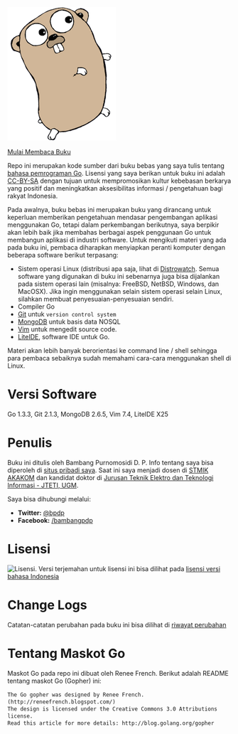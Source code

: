 ![Gopher](images/gopher.png)

[Mulai Membaca Buku](isi/README.md)

Repo ini merupakan kode sumber dari buku bebas yang saya tulis tentang [bahasa pemrograman Go](http://golang.org). Lisensi yang saya berikan untuk buku ini adalah [CC-BY-SA](http://freedomdefined.org/Licenses/CC-BY-SA) dengan tujuan untuk mempromosikan kultur kebebasan berkarya yang positif dan meningkatkan aksesibilitas informasi / pengetahuan bagi rakyat Indonesia. 

Pada awalnya, buku bebas ini merupakan buku yang dirancang untuk keperluan memberikan pengetahuan mendasar pengembangan aplikasi menggunakan Go, tetapi dalam perkembangan berikutnya, saya berpikir akan lebih baik jika membahas berbagai aspek penggunaan Go untuk membangun aplikasi di industri software. Untuk mengikuti materi yang ada pada buku ini, pembaca diharapkan menyiapkan peranti komputer dengan beberapa software berikut terpasang:
* Sistem operasi Linux (distribusi apa saja, lihat di [Distrowatch](http://www.distrowatch.com). Semua software yang digunakan di buku ini sebenarnya juga bisa dijalankan pada sistem operasi lain (misalnya: FreeBSD, NetBSD, Windows, dan MacOSX). Jika ingin menggunakan selain sistem operasi selain Linux, silahkan membuat penyesuaian-penyesuaian sendiri.
* Compiler Go
* [Git](http://git-scm.com) untuk `version control system`
* [MongoDB](http://www.mongodb.org) untuk basis data NOSQL
* [Vim](http://www.vim.org) untuk mengedit source code.
* [LiteIDE](https://github.com/visualfc/liteide), software IDE untuk Go.

Materi akan lebih banyak berorientasi ke command line / shell sehingga para pembaca sebaiknya sudah memahami cara-cara menggunakan shell di Linux.

# Versi Software

Go 1.3.3, Git 2.1.3, MongoDB 2.6.5, Vim 7.4, LiteIDE X25

# Penulis

Buku ini ditulis oleh Bambang Purnomosidi D. P. Info tentang saya bisa diperoleh di [situs pribadi saya](http://bpdp.name). Saat ini saya menjadi dosen di [STMIK AKAKOM](http://www.akakom.ac.id) dan kandidat doktor di [Jurusan Teknik Elektro dan Teknologi Informasi - JTETI, UGM](http://pasca.te.ugm.ac.id).

Saya bisa dihubungi melalui:

* **Twitter:** [@bpdp](http://twitter.com/bpdp)
* **Facebook:** [/bambangpdp](http://www.facebook.com/bambangpdp)

# Lisensi

![Lisensi](http://creativecommons.or.id/wp-content/uploads/2012/07/cc-by-sa.jpg). Versi terjemahan untuk lisensi ini bisa dilihat pada [lisensi versi bahasa Indonesia](http://wiki.creativecommons.org/Licenses/by-sa/3.0LegalText_(Indonesian))

# Change Logs

Catatan-catatan perubahan pada buku ini bisa dilihat di [riwayat perubahan](Changelogs.md)

# Tentang Maskot Go

Maskot Go pada repo ini dibuat oleh Renee French. Berikut adalah README tentang maskot Go (Gopher) ini:

~~~
The Go gopher was designed by Renee French. (http://reneefrench.blogspot.com/)
The design is licensed under the Creative Commons 3.0 Attributions license.
Read this article for more details: http://blog.golang.org/gopher
~~~
